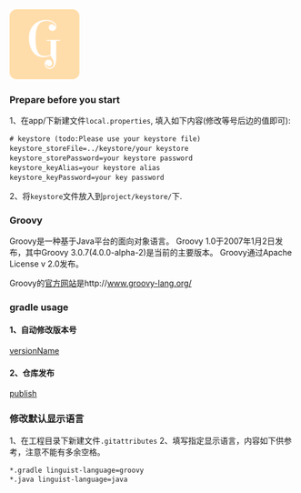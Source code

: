 
<img src="logo/ic_launcher-512x512.png" width="123" height="123">

### Prepare before you start
1、在app/下新建文件`local.properties`, 填入如下内容(修改等号后边的值即可):
```xml
# keystore (todo:Please use your keystore file)
keystore_storeFile=../keystore/your keystore
keystore_storePassword=your keystore password
keystore_keyAlias=your keystore alias
keystore_keyPassword=your key password
```

2、将`keystore`文件放入到`project/keystore/`下.

### Groovy
Groovy是一种基于Java平台的面向对象语言。 Groovy 1.0于2007年1月2日发布，其中Groovy 3.0.7(4.0.0-alpha-2)是当前的主要版本。 Groovy通过Apache License v 2.0发布。

Groovy的[官方网站](http://www.groovy-lang.org/)是http://www.groovy-lang.org/

### gradle usage

#### 1、自动修改版本号
[versionName](app/README.md)

#### 2、仓库发布

[publish](lib_publish/README.md)


### 修改默认显示语言
1、在工程目录下新建文件`.gitattributes`
2、填写指定显示语言，内容如下供参考，注意不能有多余空格。
```
*.gradle linguist-language=groovy
*.java linguist-language=java
```
